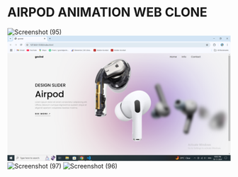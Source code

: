 # AIRPOD ANIMATION WEB CLONE
![Screenshot (95)](https://github.com/user-attachments/assets/6633bf7a-83b0-4820-9b32-edc080d3eb7f)
![image alt](https://github.com/govind-parmar3/airpod-animation-/blob/76c41896932342283567b5191e5a8aa9751a0b08/Screenshot%20(15).png)
![Screenshot (97)](https://github.com/user-attachments/assets/5f8e3d4e-d030-4929-95af-1179a565be66)
![Screenshot (96)](https://github.com/user-attachments/assets/396fda2b-2492-40df-9b97-389b560e9b9f)
